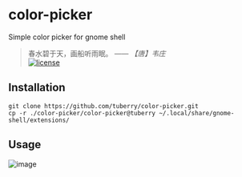# color-picker
Simple color picker for gnome shell
> 春水碧于天，画船听雨眠。  —— *【唐】韦庄*<br>
[![license]](/LICENSE)

## Installation

```shell
git clone https://github.com/tuberry/color-picker.git
cp -r ./color-picker/color-picker@tuberry ~/.local/share/gnome-shell/extensions/
```

## Usage

![image](https://user-images.githubusercontent.com/17917040/89151701-1c022480-d594-11ea-8862-a320f3577aba.png)

[license]:https://img.shields.io/badge/license-GPLv3-green.svg
[EGO]:https://extensions.gnome.org/extension/3088/extension-list/
